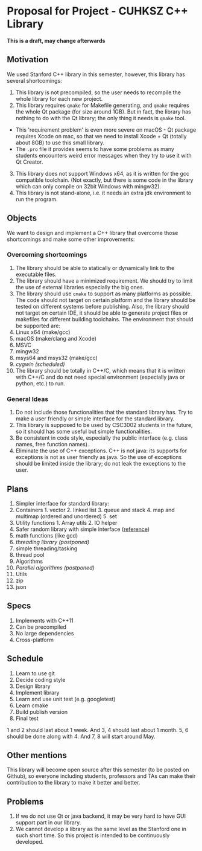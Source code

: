 # Proposal for Project - CUHKSZ C++ Library

**This is a draft, may change afterwards**

## Motivation
We used Stanford C++ library in this semester, however, this library has several
shortcomings:

1. This library is not precompiled, so the user needs to recompile the whole
library for each new project.
2. This library requires `qmake` for Makefile generating, and `qmake` requires
the whole Qt package (for size around 1GB). But in fact, the library has nothing
to do with the Qt library; the only thing it needs is `qmake` tool.
  * This 'requirement problem' is even more severe on macOS - Qt package
   requires Xcode on mac, so that we need to install Xcode + Qt (totally about
   8GB) to use this small library.
  * The `.pro` file it provides seems to have some problems as many students
  encounters weird error messages when they try to use it with Qt Creator.
3. This library does not support Windows x64, as it is written for the gcc
compatible toolchain. (Not exactly, but there is some code in the library which
can only compile on 32bit Windows with mingw32).
4. This library is not stand-alone, i.e. it needs an extra jdk environment to
run the program.

## Objects
We want to design and implement a C++ library that overcome those shortcomings
and make some other improvements:
### Overcoming shortcomings
1. The library should be able to statically or dynamically link to the
executable files.
2. The library should have a minimized requirement. We should try to limit the
use of external libraries especially the big ones.
3. The library should use `cmake` to
support as many platforms as possible. The code should not target on certain
platform and the library should be tested on different systems before publishing.
Also, the library should not target on certain IDE, it should be able to generate
project files or makefiles for different building toolchains. The environment
that should be supported are:
  1. Linux x64 (make/gcc)
  2. macOS (make/clang and Xcode)
  3. MSVC
  4. mingw32
  5. msys64 and msys32 (make/gcc)
  6. *cygwin (scheduled)*
4. The library should be totally in C++/C, which means that it is written with
C++/C and do not need special environment (especially java or python, etc.) to
run.

### General Ideas
1. Do not include those functionalities that the standard library has. Try to
make a user friendly or simple interface for the standard library.
2. This library is supposed to be used by CSC3002 students in the future, so it
should has some useful but simple functionalities.
3. Be consistent in code style, especially the public interface (e.g. class names,
  free function names).
4. Eliminate the use of C++ exceptions. C++ is not java: its supports for
exceptions is not as user friendly as java. So the use of exceptions should be
limited inside the library; do not leak the exceptions to the user.

## Plans
1. Simpler interface for standard library:
  1. Containers
    1. vector
    2. linked list
    3. queue and stack
    4. map and multimap (ordered and unordered)
    5. set
  2. Utility functions
    1. Array utils
    2. IO helper
2. Safer random library with simple interface
 ([reference](http://en.cppreference.com/w/cpp/numeric/random))
3. math functions (like gcd)
4. *threading library (postponed)*
  1. simple threading/tasking
  2. thread pool
5. Algorithms
  1. *Parallel algorithms (postponed)*
6. Utils
  1. zip
  2. json

## Specs
1. Implements with C++11
2. Can be precompiled
3. No large dependencies
4. Cross-platform

## Schedule
1. Learn to use git
2. Decide coding style
3. Design library
4. Implement library
5. Learn and use unit test (e.g. googletest)
6. Learn cmake
7. Build publish version
8. Final test

1 and 2 should last about 1 week. And 3, 4 should last about 1 month. 5, 6 should
be done along with 4. And 7, 8 will start around May.

## Other mentions
This library will become open source after this semester (to be posted on
Github), so everyone including students, professors and TAs can make their
contribution to the library to make it better and better.

## Problems
1. If we do not use Qt or java backend, it may be very hard to have GUI support
part in our library.
2. We cannot develop a library as the same level as the Stanford one in such
short time. So this project is intended to be continuously developed.
